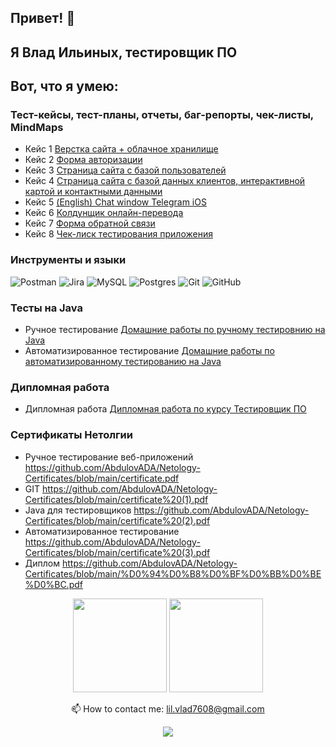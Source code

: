 ## Привет! :wave:

## Я Влад Ильиных, тестировщик ПО

## Вот, что я умею:

  ### Тест-кейсы, тест-планы, отчеты, баг-репорты, чек-листы, MindMaps
  * Кейс 1 [Верстка сайта + облачное хранилище](https://drive.google.com/drive/folders/1W1I5cqUqgTZY-zRoxh7vFjnaJLaBQewm?usp=sharing)
  * Кейс 2 [Форма авторизации](https://drive.google.com/drive/folders/1C48KxOt2fgebb7cjq_VYFJkvmduObwuE?usp=sharing)
  * Кейс 3 [Cтраница сайта с базой пользователей](https://drive.google.com/drive/folders/1FeAx6M4WXWds3S8DvlRGSYA7RalVjpj4?usp=sharing)
  * Кейс 4 [Страница сайта с базой данных клиентов, интерактивной картой и контактными данными](https://drive.google.com/drive/folders/1cfNcxBeGva_ewEI7Kr4evj8Aqlc8ryPk?usp=sharing)
  * Кейс 5 [(English) Chat window Telegram iOS](https://drive.google.com/drive/folders/1_-PgVfg0QWC9lsb4P2M7IPnpKOzPl_YB?usp=sharing)
  * Кейс 6 [Колдунщик онлайн-перевода](https://drive.google.com/drive/folders/1572FpoN073OBXz4Sdv2XKdvvtJEx_yg5?usp=sharing)
  * Кейс 7 [Форма обратной связи](https://drive.google.com/drive/folders/139Q9GSnsFqNXw91OveyCBa24ZdEZhdyU?usp=sharing)
  * Кейс 8 [Чек-лиск тестирования приложения](https://drive.google.com/drive/folders/11y7Pt2NfO88F2ecSM3KOiR0ZPVNO_Qwi?usp=sharing)

  ### Инструменты и языки
  ![Postman](https://img.shields.io/badge/Postman-FF6C37?style=for-the-badge&logo=postman&logoColor=white)
  ![Jira](https://img.shields.io/badge/jira-%230A0FFF.svg?style=for-the-badge&logo=jira&logoColor=white)
  ![MySQL](https://img.shields.io/badge/mysql-%2300f.svg?style=for-the-badge&logo=mysql&logoColor=white)
  ![Postgres](https://img.shields.io/badge/postgres-%23316192.svg?style=for-the-badge&logo=postgresql&logoColor=white)
  ![Git](https://img.shields.io/badge/git-%23F05033.svg?style=for-the-badge&logo=git&logoColor=white)
  ![GitHub](https://img.shields.io/badge/github-%23121011.svg?style=for-the-badge&logo=github&logoColor=white)
  
  ### Тесты на Java
  * Ручное тестирование [Домашние работы по ручному тестировнию на Java](https://github.com/stars/AbdulovADA/lists/%D0%B4%D0%BE%D0%BC%D0%B0%D1%88%D0%BD%D0%B8%D0%B5-%D1%80%D0%B0%D0%B1%D0%BE%D1%82%D1%8B-%D0%BD%D0%B0-java)
  * Автоматизированное тестирование [Домашние работы по автоматизированному тестированию на Java](https://github.com/stars/AbdulovADA/lists/%D0%B0%D0%B2%D1%82%D0%BE%D0%BC%D0%B0%D1%82%D0%B8%D0%B7%D0%B8%D1%80%D0%BE%D0%B2%D0%B0%D0%BD%D0%BD%D0%BE%D0%B5-%D1%82%D0%B5%D1%81%D1%82%D0%B8%D1%80%D0%BE%D0%B2%D0%B0%D0%BD%D0%B8%D0%B5) 
 
 ### Дипломная работа 
 * Дипломная работа [Дипломная работа по курсу Тестировщик ПО](https://github.com/stars/AbdulovADA/lists/%D0%B4%D0%B8%D0%BF%D0%BB%D0%BE%D0%BC%D0%BD%D0%B0%D1%8F-%D1%80%D0%B0%D0%B1%D0%BE%D1%82%D0%B0)
  
### Сертификаты Нетолгии

  * Ручное тестирование веб-приложений https://github.com/AbdulovADA/Netology-Certificates/blob/main/certificate.pdf
  * GIT https://github.com/AbdulovADA/Netology-Certificates/blob/main/certificate%20(1).pdf
  * Java для тестировщиков https://github.com/AbdulovADA/Netology-Certificates/blob/main/certificate%20(2).pdf
  * Автоматизированное тестирование https://github.com/AbdulovADA/Netology-Certificates/blob/main/certificate%20(3).pdf
  * Диплом https://github.com/AbdulovADA/Netology-Certificates/blob/main/%D0%94%D0%B8%D0%BF%D0%BB%D0%BE%D0%BC.pdf



<p align='center'>
   <a href="https://github-readme-stats.vercel.app/api?username=AbdulovADA&show_icons=true&count_private=true"><img
           height=150
           src="https://github-readme-stats.vercel.app/api?username=AbdulovADA&show_icons=true&count_private=true"/></a>
   <a href="https://github.com/AbdulovADA/github-readme-stats"><img height=150
                                                                  src="https://github-readme-stats.vercel.app/api/top-langs/?username=AbdulovADA&layout=compact"/></a>
  
<p align='center'>
   📫 How to contact me: <a href='mailto:rlil.vlad7608@gmail.com'>lil.vlad7608@gmail.com</a>
<p align='center'>

<p align='center'>
   <a href="https://t.me/Abdulov_ADA">
       <img src="https://img.shields.io/badge/Telegram-2CA5E0?style=for-the-badge&logo=telegram&logoColor=white"/>
   </a>
<p align='center'>


<!--
**AbdulovADA/AbdulovADA** is a ✨ _special_ ✨ repository because its `README.md` (this file) appears on your GitHub profile.

Here are some ideas to get you started:

- 🔭 I’m currently working on ...
- 🌱 I’m currently learning ...
- 👯 I’m looking to collaborate on ...
- 🤔 I’m looking for help with ...
- 💬 Ask me about ...
- 📫 How to reach me: ...
- 😄 Pronouns: ...
- ⚡ Fun fact: ...
-->
 
